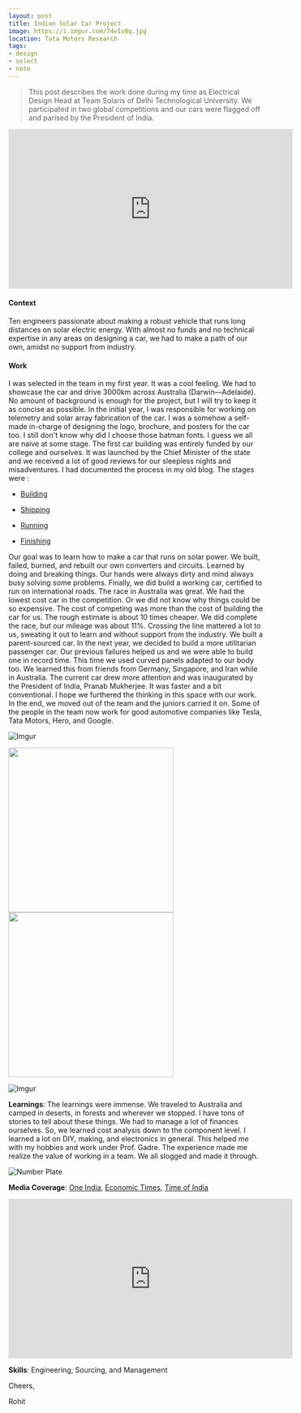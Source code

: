 ```yaml
---
layout: post
title: Indian Solar Car Project
image: https://i.imgur.com/74vIv8q.jpg
location: Tata Motors Research
tags:
- design
- select
- note 
---
```


> This post describes the work done during my time as Electrical Design Head at Team Solaris of Delhi Technological University. We participated in two global competitions and our cars were flagged off and parised by the President of India.

<iframe width="560" height="315" src="https://www.youtube.com/embed/bjHEYckl8xI" frameborder="0" allow="accelerometer; autoplay; encrypted-media; gyroscope; picture-in-picture" allowfullscreen></iframe>

<h4>Context</h4> 
Ten engineers passionate about making a robust vehicle that runs long distances on solar electric energy.  With almost no funds and no technical expertise in any areas on designing a car, we had to make a path of our own, amidst no support from industry.

<h4>Work</h4>
I was selected in the team in my first year. It was a cool feeling. We had to showcase the car and drive 3000km across Australia (Darwin—Adelaide). No amount of background is enough for the project, but I will try to keep it as concise as possible. In the initial year, I was responsible for working on telemetry and solar array fabrication of the car. I was a somehow a self-made in-charge of designing the logo, brochure, and posters for the car too. I still don't know why did I choose those batman fonts. I guess we all are naive at some stage. The first car building was entirely funded by our college and ourselves. It was launched by the Chief Minister of the state and we received a lot of good reviews for our sleepless nights and misadventures. I had documented the process in my old blog. The stages were :

- [Building](https://indiantinker.wordpress.com/2012/03/11/the-wsc-story-chapter-1-buildup/)


- [Shipping](https://indiantinker.wordpress.com/2012/03/25/wsc-story-chapter-2-con-course/)


- [Running](https://indiantinker.wordpress.com/2012/06/14/the-wsc-story-chapter-3-assemble-royal-rumble/)


- [Finishing](https://www.youtube.com/watch?v=bjHEYckl8xI)


Our goal was to learn how to make a car that runs on solar power. We built, failed, burned, and rebuilt our own converters and circuits. Learned by doing and breaking things. Our hands were always dirty and mind always busy solving some problems.  Finally, we did build a working car, certified to run on international roads.  The race in Australia was great. We had the lowest cost car in the competition. Or we did not know why things could be so expensive. The cost of competing was more than the cost of building the car for us. The rough estimate is about 10 times cheaper. We did complete the race, but our mileage was about 11%. Crossing the line mattered a lot to us, sweating it out to learn and without support from the industry. We built a parent-sourced car.  In the next year, we decided to build a more utilitarian passenger car. Our previous failures helped us and we were able to build one in record time. This time we used curved panels adapted to our body too. We learned this from friends from Germany, Singapore, and Iran while in Australia. The current car drew more attention and was inaugurated by the President of India, Pranab Mukherjee. It was faster and a bit conventional. I hope we furthered the thinking in this space with our work. In the end, we moved out of the team and the juniors carried it on. Some of the people in the team now work for good automotive companies like Tesla, Tata Motors, Hero, and Google.

![Imgur](https://i.imgur.com/ssQ2e0k.jpg)

<img src="https://i.imgur.com/0PDbXMz.jpg" width="325">
<img src="https://i.imgur.com/WmL4JjD.jpg" width="325">

![Imgur](https://i.imgur.com/74vIv8q.jpg)


**Learnings**: The learnings were immense. We traveled to Australia and camped in deserts, in forests and wherever we stopped. I have tons of stories to tell about these things. We had to manage a lot of finances ourselves. So, we learned cost analysis down to the component level. I learned a lot on DIY, making, and electronics in general. This helped me with my hobbies and work under Prof. Gadre. The experience made me realize the value of working in a team. We all slogged and made it through.

![Number Plate](https://i.imgur.com/j1YXM5t.jpg)


**Media Coverage**: [One India](https://www.oneindia.com/2012/09/04/prez-pranab-mukherjee-flags-off-dtu-passenger-solar-car-1064777.html), [Economic Times](https://economictimes.indiatimes.com/pranab-mukherjee-flags-off-eco-friendly-solar-car-codenamed-solaris/articleshow/16251837.cms), [Time of India](https://timesofindia.indiatimes.com/home/education/news/President-Pranab-Mukherjee-flags-off-DTUs-solar-passenger-car/articleshow/16257621.cms)

<iframe width="560" height="315" src="https://www.youtube.com/embed/NGqWBJI3SjA" frameborder="0" allow="accelerometer; autoplay; encrypted-media; gyroscope; picture-in-picture" allowfullscreen></iframe>

**Skills**: Engineering, Sourcing, and Management

Cheers,

Rohit




  


 

